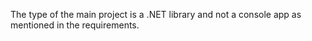 The type of the main project is a .NET library and not a console app as mentioned in the requirements.